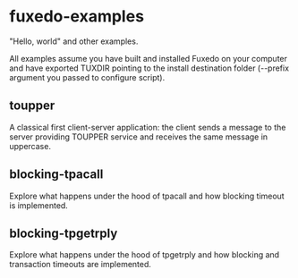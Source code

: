 # fuxedo-examples

"Hello, world" and other examples.

All examples assume you have built and installed Fuxedo on your computer and have exported TUXDIR pointing to the install destination folder (--prefix argument you passed to configure script).


## toupper

A classical first client-server application: the client sends a message to the server providing TOUPPER service  and receives the same message in uppercase.

## blocking-tpacall

Explore what happens under the hood of tpacall and how blocking timeout is implemented.

## blocking-tpgetrply

Explore what happens under the hood of tpgetrply and how blocking and transaction timeouts are implemented.
